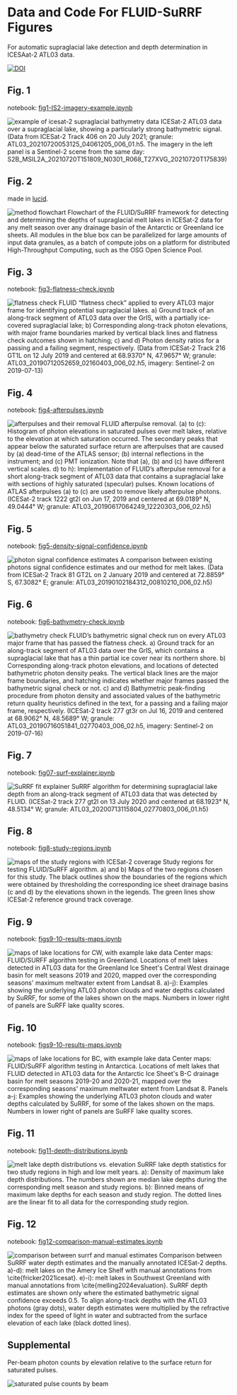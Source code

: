 # Data and Code For FLUID-SuRRF Figures
For automatic supraglacial lake detection and depth determination in ICESAat-2 ATL03 data.

[![DOI](https://zenodo.org/badge/779026755.svg)](https://zenodo.org/doi/10.5281/zenodo.10901826)

## Fig. 1
notebook: [fig1-IS2-imagery-example.ipynb](fig01-ICESat2-imagery-example/fig1-IS2-imagery-example.ipynb)

![example of icesat-2 supraglacial bathymetry data](figures/fig01-example_plot_both_beams.jpg)
ICESat-2 ATL03 data over a supraglacial lake, showing a particularly strong bathymetric signal. (Data from ICESat-2 Track 406 on 20 July 2021; granule: ATL03\_20210720053125_04061205_006_01.h5. The imagery in the left panel is a Sentinel-2 scene from the same day: S2B_MSIL2A_20210720T151809_N0301_R068_T27XVG_20210720T175839)

## Fig. 2
made in [lucid](https://lucid.app/lucidchart/f86a9d24-7c33-4b07-829b-20f1b310e198/edit?viewport_loc=-4446%2C-360%2C6086%2C2602%2C0_0&invitationId=inv_ba6f5e48-edd5-4af5-a737-e423cf8edf99).

![method flowchart](figures/fig02-flowchart.jpeg)
Flowchart of the FLUID/SuRRF framework for detecting and determining the depths of supraglacial melt lakes in ICESat-2 data for any melt season over any drainage basin of the Antarctic or Greenland ice sheets. All modules in the blue box can be parallelized for large amounts of input data granules, as a batch of compute jobs on a platform for distributed High-Throughput Computing, such as the OSG Open Science Pool.

## Fig. 3
notebook: [fig3-flatness-check.ipynb](fig03-flatness-check/fig3-flatness-check.ipynb)

![flatness check](figures/fig03-flatness_check_imagery.jpg)
FLUID “flatness check” applied to every ATL03 major frame for identifying  potential supraglacial lakes. a) Ground track of an along-track segment of ATL03 data over the GrIS, with a partially ice-covered supraglacial lake; b) Corresponding along-track photon elevations, with major frame boundaries marked by vertical black lines and flatness check outcomes shown in hatching; c) and d) Photon density ratios for a passing and a failing segment, respectively. (Data from ICESat-2 Track 216 GT1L on 12 July 2019 and centered at 68.9370° N, 47.9657° W; granule: ATL03_20190712052659_02160403_006_02.h5, imagery: Sentinel-2 on 2019-07-13)

## Fig. 4
notebook: [fig4-afterpulses.ipynb](fig04-afterpulses/fig4-afterpulses.ipynb)

![afterpulses and their removal](figures/fig04-afterpulses.jpg)
FLUID afterpulse removal. (a) to (c): Histogram of photon elevations in saturated pulses over melt lakes, relative to the elevation at which saturation occurred. The secondary peaks that appear below the saturated surface return are afterpulses that are caused by (a) dead-time of the ATLAS sensor; (b) internal reflections in the instrument; and (c) PMT ionization. Note that (a), (b) and (c) have different vertical scales. d) to h): Implementation of FLUID’s afterpulse removal for a short along-track segment of ATL03 data that contains a supraglacial lake with sections of highly saturated (specular) pulses. Known locations of ATLAS afterpulses (a) to (c) are used to remove likely afterpulse photons. (ICESat-2 track 1222 gt2l on Jun 17, 2019 and centered at 69.0189° N, 49.0444° W; granule: ATL03_20190617064249_12220303_006_02.h5)

## Fig. 5
notebook: [fig5-density-signal-confidence.ipynb](fig05-density-signal-confidence/fig5-density-signal-confidence.ipynb)

![photon signal confidence estimates](figures/fig05-density_comparison.jpg)
A comparison between existing photons signal confidence estimates and our method for melt lakes. (Data from  ICESat-2 Track 81 GT2L on 2 January 2019 and centered at 72.8859° S, 67.3082° E; granule: ATL03_20190102184312_00810210_006_02.h5)

## Fig. 6
notebook: [fig6-bathymetry-check.ipynb](fig06-bathymetry-check/fig6-bathymetry-check.ipynb)

![bathymetry check](figures/fig06-bathymetry_check.jpg)
FLUID’s bathymetric signal check run on every ATL03 major frame that has passed the flatness check. a) Ground track for an along-track segment of ATL03 data over the GrIS, which contains a supraglacial lake that has a thin partial ice cover near its northern shore. b) Corresponding along-track photon elevations, and locations of detected bathymetric photon density peaks. The vertical black lines are the major frame boundaries, and hatching indicates whether major frames passed the bathymetric signal check or not. c) and d) Bathymetric peak-finding procedure from photon density and associated values of the bathymetric return quality heuristics defined in the text, for a passing and a failing major frame, respectively. (ICESat-2 track 277 gt3r on Jul 16, 2019 and centered at 68.9062° N, 48.5689° W; granule: ATL03_20190716051841_02770403_006_02.h5, imagery: Sentinel-2 on 2019-07-16)

## Fig. 7
notebook: [fig07-surf-explainer.ipynb](fig07-surrf-explainer/fig07-surf-explainer.ipynb)

![SuRRF fit explainer](figures/fig07-surrf_explainer.jpg)
SuRRF algorithm for determining supraglacial lake depth from an along-track segment of ATL03 data that was detected by FLUID. (ICESat-2 track 277 gt2l on 13 July 2020 and centered at 68.1923° N, 48.5134° W; granule: ATL03_20200713115804_02770803_006_01.h5)

## Fig. 8
notebook: [fig8-study-regions.ipynb](fig08-study-regions/fig8-study-regions.ipynb)

![maps of the study regions with ICESat-2 coverage](figures/fig08-study_regions.jpg)
Study regions for testing FLUID/SuRFF algorithm. a) and b) Maps of the two regions chosen for this study. The black outlines show the boundaries of the regions which were obtained by thresholding the corresponding ice sheet drainage basins (c and d) by the elevations shown in the legends. The green lines show ICESat-2 reference ground track coverage.

## Fig. 9
notebook: [figs9-10-results-maps.ipynb](fig09-10-results-maps/figs9-10-results-maps.ipynb)

![maps of lake locations for CW, with example lake data](figures/fig09-results_map_greenland_cw.jpg)
Center maps: FLUID/SURFF algorithm testing in Greenland. Locations of melt lakes detected in ATL03 data for the Greenland Ice Sheet's Central West drainage basin for melt seasons 2019 and 2020, mapped over the corresponding seasons' maximum meltwater extent from Landsat 8. a)-j): Examples showing the underlying ATL03 photon clouds and water depths calculated by SuRRF, for some of the lakes shown on the maps. Numbers in lower right of panels are SuRFF lake quality scores.

## Fig. 10
notebook: [figs9-10-results-maps.ipynb](fig09-10-results-maps/figs9-10-results-maps.ipynb)

![maps of lake locations for BC, with example lake data](figures/fig10-results_map_amery.jpg)
Center maps: FLUID/SuRFF algorithm testing in Antarctica. Locations of melt lakes that FLUID detected in ATL03 data for the Antarctic Ice Sheet's B-C drainage basin for melt seasons 2019-20 and 2020-21, mapped over the corresponding seasons' maximum meltwater extent from Landsat 8. Panels a-j: Examples showing the underlying ATL03 photon clouds and water depths calculated by SuRRF, for some of the lakes shown on the maps. Numbers in lower right of panels are SuRFF lake quality scores.

## Fig. 11
notebook: [fig11-depth-distributions.ipynb](fig11-depth-distributions/fig11-depth-distributions.ipynb)

![melt lake depth distributions vs. elevation](figures/fig11-depth_distributions_elevation.jpg)
SuRRF lake depth statistics for two study regions in high and low melt years. a): Density of maximum lake depth distributions. The numbers shown are median lake depths during the corresponding melt season and study regions. b): Binned means of maximum lake depths for each season and study region. The dotted lines are the linear fit to all data for the corresponding study region.

## Fig. 12
notebook: [fig12-comparison-manual-estimates.ipynb](fig12-comparison-manual-estimates/fig12-comparison-manual-estimates.ipynb)

![comparison between surrf and manual estimates](figures/fig12-comparison_manual_estimates.jpg)
Comparison between SuRRF water depth estimates and the manually annotated ICESat-2 depths. a)-d): melt lakes on the Amery Ice Shelf with manual annotations from \cite{fricker2021icesat}. e)-i): melt lakes in Southwest Greenland with manual annotations from \cite{melling2024evaluation}. SuRRF depth estimates are shown only where the estimated bathymetric signal confidence exceeds 0.5. To align along-track depths with the ATL03 photons (gray dots), water depth estimates were multiplied by the refractive index for the speed of light in water and subtracted from the surface elevation of each lake (black dotted lines).

## Supplemental

Per-beam photon counts by elevation relative to the surface return for saturated pulses.

![saturated pulse counts by beam](figures/supplemental-afterpulses-beams.jpg)
